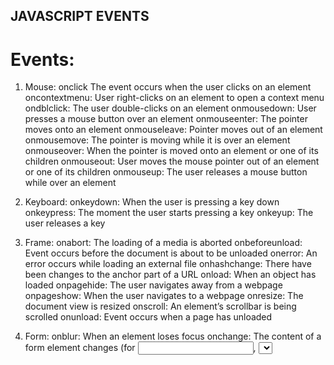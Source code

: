 ## JAVASCRIPT EVENTS

# Events:

1. Mouse:
   onclick
   The event occurs when the user clicks on an element
   oncontextmenu: User right-clicks on an element to open a context menu
   ondblclick: The user double-clicks on an element
   onmousedown: User presses a mouse button over an element
   onmouseenter: The pointer moves onto an element
   onmouseleave: Pointer moves out of an element
   onmousemove: The pointer is moving while it is over an element
   onmouseover: When the pointer is moved onto an element or one of its children
   onmouseout: User moves the mouse pointer out of an element or one of its children
   onmouseup: The user releases a mouse button while over an element

2. Keyboard:
   onkeydown: When the user is pressing a key down
   onkeypress: The moment the user starts pressing a key
   onkeyup: The user releases a key

3. Frame:
   onabort: The loading of a media is aborted
   onbeforeunload: Event occurs before the document is about to be unloaded
   onerror: An error occurs while loading an external file
   onhashchange: There have been changes to the anchor part of a URL
   onload: When an object has loaded
   onpagehide: The user navigates away from a webpage
   onpageshow: When the user navigates to a webpage
   onresize: The document view is resized
   onscroll: An element’s scrollbar is being scrolled
   onunload: Event occurs when a page has unloaded

4. Form:
   onblur: When an element loses focus
   onchange: The content of a form element changes (for <input>, <select>and <textarea>)
   onfocus: An element gets focus
   onfocusin: When an element is about to get focus
   onfocusout: The element is about to lose focus
   oninput: User input on an element
   oninvalid: An element is invalid
   onreset: A form is reset
   onsearch: The user writes something in a search field (for <input="search">)
   onselect: The user selects some text (for <input> and <textarea>)
   onsubmit: A form is submitted

5. Drag:
   ondrag: An element is dragged
   ondragend: The user has finished dragging the element
   ondragenter: The dragged element enters a drop target
   ondragleave: A dragged element leaves the drop target
   ondragover: The dragged element is on top of the drop target
   ondragstart: User starts to drag an element
   ondrop: Dragged element is dropped on the drop target

6. Clipboard:
   oncopy: User copies the content of an element
   oncut: The user cuts an element’s content
   onpaste: A user pastes content in an element

7. Media:
   onabort: Media loading is aborted
   oncanplay: The browser can start playing media (e.g. a file has buffered enough)
   oncanplaythrough: When browser can play through media without stopping
   ondurationchange: The duration of the media changes
   onended: The media has reached its end
   onerror: Happens when an error occurs while loading an external file
   onloadeddata: Media data is loaded
   onloadedmetadata: Meta Metadata (like dimensions and duration) are loaded
   onloadstart: Browser starts looking for specified media
   onpause: Media is paused either by the user or automatically
   onplay: The media has been started or is no longer paused
   onplaying: Media is playing after having been paused or stopped for buffering
   onprogress: Browser is in the process of downloading the media
   onratechange: The playing speed of the media changes
   onseeked: User is finished moving/skipping to a new position in the media
   onseeking: The user starts moving/skipping
   onstalled: The browser is trying to load the media but it is not available
   onsuspend: Browser is intentionally not loading media
   ontimeupdate: The playing position has changed (e.g. because of fast forward)
   onvolumechange: Media volume has changed (including mute)
   onwaiting: Media paused but expected to resume (for example, buffering)

8. Animation:
   animationend: A CSS animation is complete
   animationiteration: CSS animation is repeated
   animationstart: CSS animation has started

9. Other:
   transitionend: Fired when a CSS transition has completed
   onmessage: A message is received through the event source
   onoffline: Browser starts to work offline
   ononline: The browser starts to work online
   onpopstate: When the window’s history changes
   onshow: A <menu> element is shown as a context menu
   onstorage: A Web Storage area is updated
   ontoggle: The user opens or closes the <details> element
   onwheel: Mouse wheel rolls up or down over an element
   ontouchcancel: Screen touch is interrupted
   ontouchend: User finger is removed from a touch screen
   ontouchmove: A finger is dragged across the screen
   ontouchstart: Finger is placed on touch screen.
